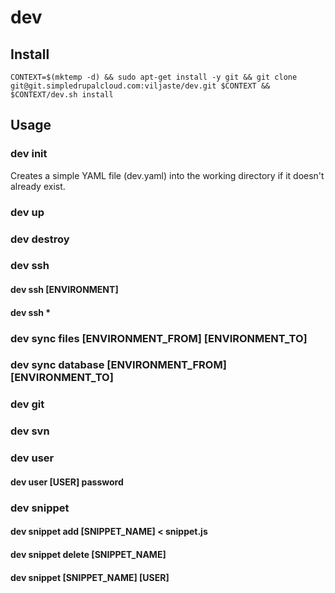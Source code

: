 dev
===

Install
-------

    CONTEXT=$(mktemp -d) && sudo apt-get install -y git && git clone git@git.simpledrupalcloud.com:viljaste/dev.git $CONTEXT && $CONTEXT/dev.sh install

Usage
-----

### dev init

Creates a simple YAML file (dev.yaml) into the working directory if it doesn't already exist.

### dev up

### dev destroy

### dev ssh

#### dev ssh [ENVIRONMENT]

#### dev ssh *

### dev sync files [ENVIRONMENT_FROM] [ENVIRONMENT_TO]

### dev sync database [ENVIRONMENT_FROM] [ENVIRONMENT_TO]

### dev git

### dev svn

### dev user

#### dev user [USER] password

### dev snippet

#### dev snippet add [SNIPPET_NAME] < snippet.js

#### dev snippet delete [SNIPPET_NAME]

#### dev snippet [SNIPPET_NAME] [USER]

